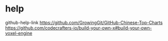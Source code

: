 # help
github-help-link
<a>https://github.com/GrowingGit/GitHub-Chinese-Top-Charts</a></n>
<a>https://github.com/codecrafters-io/build-your-own-x#build-your-own-voxel-engine</a>
